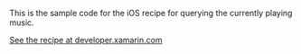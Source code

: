 This is the sample code for the iOS recipe for querying the currently playing music.

[See the recipe at developer.xamarin.com](http://developer.xamarin.com/recipes/ios/media/sound/query_now_playing/)
